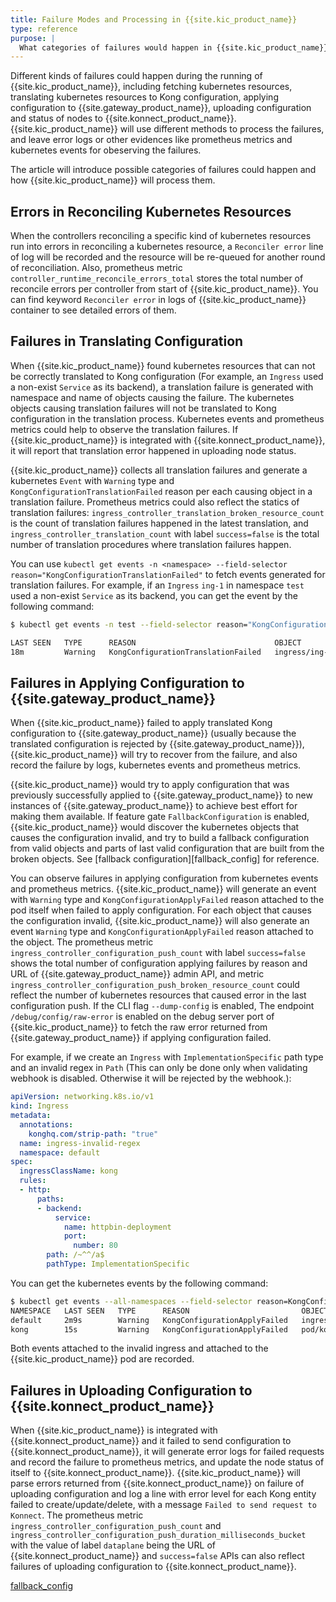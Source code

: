 ```yaml
---
title: Failure Modes and Processing in {{site.kic_product_name}}
type: reference
purpose: |
  What categories of failures would happen in {{site.kic_product_name}} running ? How would them be processed?
---
```


Different kinds of failures could happen during the running of {{site.kic_product_name}}, including fetching kubernetes resources, translating kubernetes resources to Kong configuration, applying configuration to {{site.gateway_product_name}}, uploading configuration and status of nodes to {{site.konnect_product_name}}. {{site.kic_product_name}} will use different methods to process the failures, and leave error logs or other evidences like prometheus metrics and kubernetes events for obeserving the failures.

The article will introduce possible categories of failures could happen and how {{site.kic_product_name}} will process them.

## Errors in Reconciling Kubernetes Resources

When the controllers reconciling a specific kind of kubernetes resources run into errors in reconciling a kubernetes resource, a `Reconciler error` line of log will be recorded and the resource will be re-queued for another round of reconciliation. Also, prometheus metric `controller_runtime_reconcile_errors_total` stores the total number of reconcile errors per controller from start of {{site.kic_product_name}}. You can find keyword `Reconciler error` in logs of {{site.kic_product_name}} container to see detailed errors of them.

## Failures in Translating Configuration

When {{site.kic_product_name}} found kubernetes resources that can not be correctly translated to Kong configuration (For example, an `Ingress` used a non-exist `Service` as its backend), a translation failure is generated with namespace and name of objects causing the failure. The kubernetes objects causing translation failures will not be translated to Kong configuration in the translation process. Kubernetes events and prometheus metrics could help to observe the translation failures. If {{site.kic_product_name}} is integrated with {{site.konnect_product_name}}, it will report that translation error happened in uploading node status.

{{site.kic_product_name}} collects all translation failures and generate a kubernetes `Event` with `Warning` type and `KongConfigurationTranslationFailed` reason per each causing object in a translation failure. Prometheus metrics could also reflect the statics of translation failures: `ingress_controller_translation_broken_resource_count` is the count of translation failures happened in the latest translation, and `ingress_controller_translation_count` with label `success=false` is the total number of translation procedures where translation failures happen.

You can use `kubectl get events -n <namespace> --field-selector reason="KongConfigurationTranslationFailed"` to fetch events generated for translation failures. For example, if an `Ingress` `ing-1` in namespace `test` used a non-exist `Service` as its backend, you can get the event by the following command:

```bash
$ kubectl get events -n test --field-selector reason="KongConfigurationTranslationFailed"

LAST SEEN   TYPE      REASON                               OBJECT                    MESSAGE
18m         Warning   KongConfigurationTranslationFailed   ingress/ing-1   failed to resolve Kubernetes Service for backend: failed to fetch Service test/httpbin-deployment-1: Service test/httpbin-deployment-1 not found
```

## Failures in Applying Configuration to {{site.gateway_product_name}}

When {{site.kic_product_name}} failed to apply translated Kong configuration to {{site.gateway_product_name}} (usually because the translated configuration is rejected by {{site.gateway_product_name}}), {{site.kic_product_name}} will try to recover from the failure, and also record the failure by logs, kubernetes events and prometheus metrics.

{{site.kic_product_name}} would try to apply configuration that was previously successfully applied to {{site.gateway_product_name}} to new instances of {{site.gateway_product_name}} to achieve best effort for making them available. If feature gate `FallbackConfiguration` is enabled, {{site.kic_product_name}} would discover the kubernetes objects that causes the configuration invalid, and try to build a fallback configuration from valid objects and parts of last valid configuration that are built from the broken objects. See [fallback configuration][fallback_config] for reference.

You can observe failures in applying configuration from kubernetes events and prometheus metrics. {{site.kic_product_name}}  will generate an event with `Warning` type and `KongConfigurationApplyFailed` reason attached to the pod itself when failed to apply configuration. For each object that causes the configuration invalid, {{site.kic_product_name}} will also generate an event `Warning` type and `KongConfigurationApplyFailed` reason attached to the object. The prometheus metric `ingress_controller_configuration_push_count` with label `success=false` shows the total number of configuration applying failures by reason and URL of {{site.gateway_product_name}} admin API, and metric `ingress_controller_configuration_push_broken_resource_count` could reflect the number of kubernetes resources that caused error in the last configuration push. If the CLI flag `--dump-config` is enabled, The endpoint `/debug/config/raw-error` is enabled on the debug server port of {{site.kic_product_name}} to fetch the raw error returned from {{site.gateway_product_name}} if applying configuration failed.

For example, if we create an `Ingress` with `ImplementationSpecific` path type and an invalid regex in `Path` (This can only be done only when validating webhook is disabled. Otherwise it will be rejected by the webhook.):

```yaml
apiVersion: networking.k8s.io/v1
kind: Ingress
metadata:
  annotations:
    konghq.com/strip-path: "true"
  name: ingress-invalid-regex
  namespace: default
spec:
  ingressClassName: kong
  rules:
  - http:
      paths:
      - backend:
          service:
            name: httpbin-deployment
            port:
              number: 80
        path: /~^^/a$
        pathType: ImplementationSpecific
```

You can get the kubernetes events by the following command:

```bash
$ kubectl get events --all-namespaces --field-selector reason=KongConfigurationApplyFailed
NAMESPACE   LAST SEEN   TYPE      REASON                         OBJECT                                 MESSAGE
default     2m9s        Warning   KongConfigurationApplyFailed   ingress/ingress-invalid-regex          invalid paths.1: should start with: / (fixed path) or ~/ (regex path)
kong        15s         Warning   KongConfigurationApplyFailed   pod/kong-controller-779cb796f4-7q7c2   failed to apply Kong configuration to https://10.244.1.43:8444: HTTP status 400 (message: "failed posting new config to /config")
```

Both events attached to the invalid ingress and attached to the {{site.kic_product_name}} pod are recorded. 

## Failures in Uploading Configuration to {{site.konnect_product_name}}

When {{site.kic_product_name}} is integrated with {{site.konnect_product_name}} and it failed to send configuration to {{site.konnect_product_name}}, it will generate error logs for failed requests and record the failure to prometheus metrics, and update the node status of itself to {{site.konnect_product_name}}. {{site.kic_product_name}} will parse errors returned from {{site.konnect_product_name}} on failure of uploading configuration and log a line with error level for each Kong entity failed to create/update/delete, with a message `Failed to send request to Konnect`. The prometheus metric `ingress_controller_configuration_push_count` and `ingress_controller_configuration_push_duration_milliseconds_bucket` with the value of label `dataplane` being the URL of {{site.konnect_product_name}} and `success=false` APIs can also reflect failures of uploading configuration to {{site.konnect_product_name}}.

[fallback_config](/kubernetes-ingress-controller/latest/guides/high-availability/fallback-config)